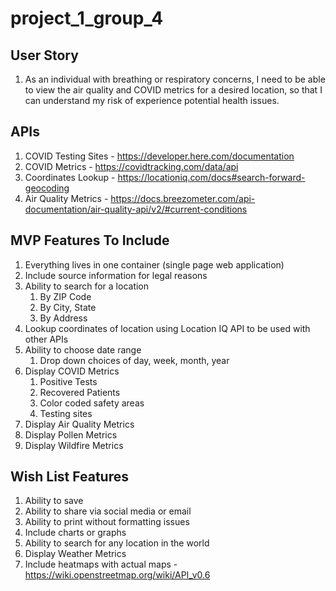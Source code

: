 # project_1_group_4

## User Story

1. As an individual with breathing or respiratory concerns, I need to be able to view the air quality and COVID metrics for a desired location, so that I can understand my risk of experience potential health issues.

## APIs

1. COVID Testing Sites - <https://developer.here.com/documentation>
1. COVID Metrics - <https://covidtracking.com/data/api>
1. Coordinates Lookup - <https://locationiq.com/docs#search-forward-geocoding>
1. Air Quality Metrics - <https://docs.breezometer.com/api-documentation/air-quality-api/v2/#current-conditions>

## MVP Features To Include

1. Everything lives in one container (single page web application)
1. Include source information for legal reasons
1. Ability to search for a location
    1. By ZIP Code
    1. By City, State
    1. By Address
1. Lookup coordinates of location using Location IQ API to be used with other APIs
1. Ability to choose date range
    1. Drop down choices of day, week, month, year
1. Display COVID Metrics
    1. Positive Tests
    1. Recovered Patients
    1. Color coded safety areas
    1. Testing sites
1. Display Air Quality Metrics
1. Display Pollen Metrics
1. Display Wildfire Metrics

## Wish List Features

1. Ability to save
1. Ability to share via social media or email
1. Ability to print without formatting issues
1. Include charts or graphs
1. Ability to search for any location in the world
1. Display Weather Metrics
1. Include heatmaps with actual maps - <https://wiki.openstreetmap.org/wiki/API_v0.6>